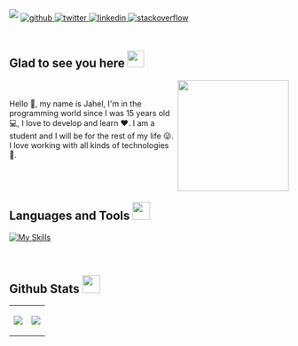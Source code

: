 
<img src=https://i.imgur.com/m6QtAp1.png style="margin-bottom: 5px;" />
<a href="https://github.com/JahelCuadrado" target="_blank">
<img src=https://img.shields.io/badge/github-%2324292e.svg?&style=for-the-badge&logo=github&logoColor=white alt=github style="margin-bottom: 5px;" />
</a>
<a href="https://twitter.com/CuadradoJahel" target="_blank">
<img src=https://img.shields.io/badge/twitter-%2300acee.svg?&style=for-the-badge&logo=twitter&logoColor=white alt=twitter style="margin-bottom: 5px;" />
</a>
<a href="https://linkedin.com/in/jahel-cuadrado-327b94200" target="_blank">
<img src=https://img.shields.io/badge/linkedin-%231E77B5.svg?&style=for-the-badge&logo=linkedin&logoColor=white alt=linkedin style="margin-bottom: 5px;" />
</a>
<a href="https://es.stackoverflow.com/users/259372/cuadcode" target="_blank">
<img src=https://img.shields.io/badge/stackoverflow-%23F28032.svg?&style=for-the-badge&logo=stackoverflow&logoColor=white alt=stackoverflow style="margin-bottom: 5px;" />
</a>  

<br/>  
<br/>  
  
## Glad to see you here <img src = "https://raw.githubusercontent.com/rahulbanerjee26/githubProfileReadmeGenerator/main/gifs/wave.gif" width = 30px height='30px'> 

<img align="right" src = "https://user-images.githubusercontent.com/5713670/87202985-820dcb80-c2b6-11ea-9f56-7ec461c497c3.gif" width = 200px height=200px>
<p>
<br/>   
<br/>   
Hello 👋, my name is Jahel, I'm in the programming world since I was 15 years old 💻, I love to develop and learn ❤️. I am a student and I will be for the rest of my life 😜. I love working with all kinds of technologies 🐍.
</p>



<br/>  
<br/> 

## Languages and Tools <img src = "https://raw.githubusercontent.com/rahulbanerjee26/githubProfileReadmeGenerator/main/gifs/code.gif" width = 32px height=32px>

[![My Skills](https://skillicons.dev/icons?i=flutter,dart,nodejs,netlify,postman,docker,androidstudio,angular,bash,bootstrap,cs,css,django,eclipse,firebase,git,github,gradle,heroku,java,js,jquery,kotlin,linux,md,mongodb,mysql,nodejs,php,postgres,powershell,py,spring,stackoverflow,selenium,swift,ts,unity,visualstudio,vscode,wordpress,xd&perline=13)](https://skillicons.dev)  

<br/>  

## Github Stats <img src = "https://camo.githubusercontent.com/0cad3f969b0946abd0e5f16e9ed1ff78a2495a40c2bb5c6414aefd4be76505aa/68747470733a2f2f692e67697068792e636f6d2f6d656469612f4b7a4a6b7a6a676766474e355079366e6b542f3230302e77656270" width = 32px height=32px>

<table>
<tr style="border-style:none">
<td style="border-style:none">

![](http://github-profile-summary-cards.vercel.app/api/cards/stats?username=jahelcuadrado&theme=dracula) 

</td>
<td style="border-style:none">

![](http://github-profile-summary-cards.vercel.app/api/cards/repos-per-language?username=jahelcuadrado&theme=dracula) 

</td>
</tr>
</table>  
